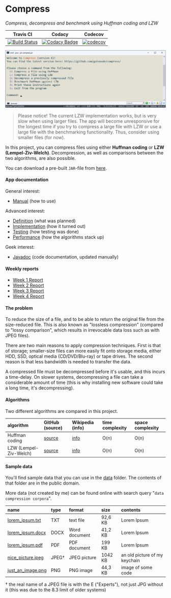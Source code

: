 # Compress
*Compress, decompress and benchmark using Huffman coding and LZW*

| Travis CI | Codacy | Codecov |
| :-: | :-: | :-: |
|[![Build Status](https://travis-ci.org/gotonode/compress.svg?branch=master)](https://travis-ci.org/gotonode/compress) | [![Codacy Badge](https://api.codacy.com/project/badge/Grade/89a0544739ac4db8a43db10c8668d9ce)](https://www.codacy.com/app/gotonode/compress?utm_source=github.com&amp;utm_medium=referral&amp;utm_content=gotonode/compress&amp;utm_campaign=Badge_Grade) | [![codecov](https://codecov.io/gh/gotonode/compress/branch/master/graph/badge.svg)](https://codecov.io/gh/gotonode/compress) |

![App](https://github.com/gotonode/compress/blob/master/docs/images/app01.png)

> Please notice! The current LZW implementation works, but is very slow when using larger files. The app will become unresponsive for the longest time if you try to compress a large file with LZW or use a large file with the benchmarking functionality. Thus, consider using smaller files (for now).

In this project, you can compress files using either **Huffman coding** or **LZW (Lempel-Ziv-Welch)**. Decompression, as well as comparisons between the two algorithms, are also possible.

You can download a pre-built `JAR`-file from [here](https://github.com/gotonode/compress/releases).

#### App documentation
General interest:
* [Manual](docs/MANUAL.md) (how to use)

Advanced interest:
* [Definition](docs/DEFINITION.md) (what was planned)
* [Implementation](docs/IMPLEMENTATION.md) (how it turned out)
* [Testing](docs/TESTING.md) (how testing was done)
* [Performance](docs/PERFORMANCE.md) (how the algorithms stack up)

Geek interest:
* [Javadoc](https://gotonode.github.io/compress) (code documentation, updated manually)

#### Weekly reports
* [Week 1 Report](docs/WEEK1.md)
* [Week 2 Report](docs/WEEK2.md)
* [Week 3 Report](docs/WEEK3.md)
* [Week 4 Report](docs/WEEK4.md)

#### The problem

To reduce the size of a file, and to be able to return the original file from the size-reduced file. This is also known as "lossless compression" (compared to "lossy comparison", which results in irrevocable data loss such as with JPEG files).

There are two main reasons to apply compression techniques. First is that of storage; smaller-size files can more easily fit onto storage media, either HDD, SSD, optical media (CD/DVD/Blu-ray) or tape drives. The second reason is that less bandwidth is needed to transfer the data.

A compressed file must be decompressed before it's usable, and this incurs a time-delay. On slower systems, decompressing a file can take a considerable amount of time (this is why installing new software could take a long time, it's decompressing).

#### Algorithms

Two different algorithms are compared in this project.

| algorithm | GitHub (source) | Wikipedia (info) | time complexity | space complexity |
| :-------  | :----- | :--- | :-------------- | :--------------- |
| Huffman coding | [source](src/main/java/io/github/gotonode/compress/algorithms/huffman) | [info](https://en.wikipedia.org/wiki/Huffman_coding) | O(n) | O(n) |
| LZW (Lempel-Ziv-Welch)| [source](src/main/java/io/github/gotonode/compress/algorithms/lzw) | [info](https://en.wikipedia.org/wiki/Lempel%E2%80%93Ziv%E2%80%93Welch) | O(n) | O(n) |

#### Sample data

You'll find sample data that you can use in the [data](data) folder. The contents of that folder are in the public domain.

More data (not created by me) can be found online with search query "`data compression corpora`".

| name | type | format | size | contents |
| :- | :- | :- | :-| :-|
| [lorem_ipsum.txt](data/lorem_ipsum.txt) | TXT | text file | 92,6 KB | Lorem Ipsum |
| [lorem_ipsum.docx](data/lorem_ipsum.docx) | DOCX | Word document | 41,2 KB | Lorem Ipsum |
| [lorem_ipsum.pdf](data/lorem_ipsum.pdf) | PDF | PDF document | 199 KB | Lorem Ipsum |
| [nice_picture.jpeg](data/nice_picture.jpeg) | JPEG† | JPEG picture | 1042 KB | an old picture of my keychain |
| [just_an_image.png](data/just_an_image.png) | PNG | PNG image | 44,3 KB | image of some code |

† the real name of a JPEG file is with the E ("Experts"), not just JPG without it (this was due to the 8.3 limit of older systems)

